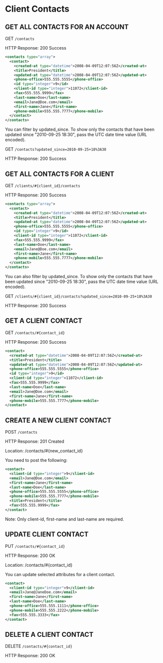# Client Contacts

## GET ALL CONTACTS FOR AN ACCOUNT

GET `/contacts`

HTTP Response: 200 Success

```xml
<contacts type="array">
  <contact>
    <created-at type="datetime">2008-04-09T12:07:56Z</created-at>
    <title>President</title>
    <updated-at type="datetime">2008-04-09T12:07:56Z</updated-at>
    <phone-office>555.555.5555</phone-office>
    <id type="integer">9</id>
    <client-id type="integer">11072</client-id>
    <fax>555.555.9999</fax>
    <last-name>Doe</last-name>
    <email>Jane@Doe.com</email>
    <first-name>Jane</first-name>
    <phone-mobile>555.555.7777</phone-mobile>
  </contact>
</contacts>
```

You can filter by updated_since. To show only the contacts that have been updated since "2010-09-25 18:30", pass the UTC date time value (URL encoded).

GET `/contacts?updated_since=2010-09-25+18%3A30`

HTTP Response: 200 Success

## GET ALL CONTACTS FOR A CLIENT

GET `/clients/#{client_id}/contacts`

HTTP Response: 200 Success

```xml
<contacts type="array">
  <contact>
    <created-at type="datetime">2008-04-09T12:07:56Z</created-at>
    <title>President</title>
    <updated-at type="datetime">2008-04-09T12:07:56Z</updated-at>
    <phone-office>555.555.5555</phone-office>
    <id type="integer">9</id>
    <client-id type="integer">11072</client-id>
    <fax>555.555.9999</fax>
    <last-name>Doe</last-name>
    <email>Jane@Doe.com</email>
    <first-name>Jane</first-name>
    <phone-mobile>555.555.7777</phone-mobile>
  </contact>
</contacts>
```

You can also filter by updated_since. To show only the contacts that have been updated since "2010-09-25 18:30", pass the UTC date time value (URL encoded).

GET `/clients/#{client_id}/contacts?updated_since=2010-09-25+18%3A30`

HTTP Response: 200 Success

## GET A CLIENT CONTACT

GET `/contacts/#{contact_id}`

HTTP Response: 200 Success

```xml
<contact>
  <created-at type="datetime">2008-04-09T12:07:56Z</created-at>
  <title>President</title>
  <updated-at type="datetime">2008-04-09T12:07:56Z</updated-at>
  <phone-office>555.555.5555</phone-office>
  <id type="integer">9</id>
  <client-id type="integer">11072</client-id>
  <fax>555.555.9999</fax>
  <last-name>Doe</last-name>
  <email>Jane@Doe.com</email>
  <first-name>Jane</first-name>
  <phone-mobile>555.555.7777</phone-mobile>
</contact>
```

## CREATE A NEW CLIENT CONTACT

POST `/contacts`

HTTP Response: 201 Created

Location: /contacts/#{new_contact_id}

You need to post the following:

```xml
<contact>
  <client-id type="integer">9</client-id>
  <email>Jane@Doe.com</email>
  <first-name>Jane</first-name>
  <last-name>Doe</last-name>
  <phone-office>555.555.5555</phone-office>
  <phone-mobile>555.555.7777</phone-mobile>
  <title>President</title>
  <fax>555.555.9999</fax>
</contact>
```

Note: Only client-id, first-name and last-name are required.

## UPDATE CLIENT CONTACT

PUT `/contacts/#{contact_id}`

HTTP Response: 200 OK

Location: /contacts/#{contact_id}

You can update selected attributes for a client contact.

```xml
<contact>
  <client-id type="integer">9</client-id>
  <email>Jane@JaneDoe.com</email>
  <first-name>Jane</first-name>
  <last-name>Doe</last-name>
  <phone-office>555.555.1111</phone-office>
  <phone-mobile>555.555.2222</phone-mobile>
  <fax>555.555.3333</fax>
</contact>
```

## DELETE A CLIENT CONTACT

DELETE `/contacts/#{contact_id}`

HTTP Response: 200 OK